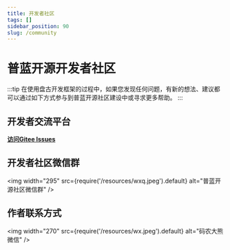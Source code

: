 ```yaml
---
title: 开发者社区
tags: []
sidebar_position: 90
slug: /community
---
```


# 普蓝开源开发者社区

:::tip
在使用盘古开发框架的过程中，如果您发现任何问题，有新的想法、建议都可以通过如下方式参与到普蓝开源社区建设中或寻求更多帮助。
:::

## 开发者交流平台
[**访问Gitee Issues**](https://gitee.com/pulanos/pangu-framework/issues?state=all) 

## 开发者社区微信群

<img width="295"
  src={require('/resources/wxq.jpeg').default}
  alt="普蓝开源社区微信群" />


## 作者联系方式

<img width="270"
  src={require('/resources/wx.jpeg').default}
  alt="码农大熊微信" />

